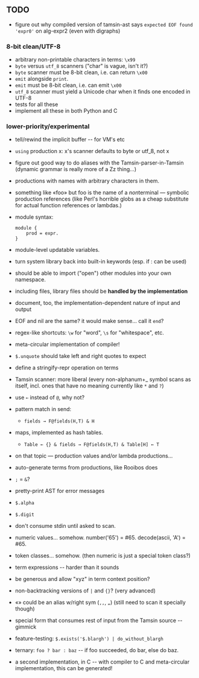TODO
----

*   figure out why compiled version of tamsin-ast says
    `expected EOF found 'expr0'` on alg-expr2 (even with digraphs)

### 8-bit clean/UTF-8 ###

*   arbitrary non-printable characters in terms: `\x99`
*   `byte` versus `utf_8` scanners ("char" is vague, isn't it?)
*   `byte` scanner must be 8-bit clean, i.e. can return `\x00`
*   `emit` alongside `print`.
*   `emit` must be 8-bit clean, i.e. can emit `\x00`
*   `utf_8` scanner must yield a Unicode char when it finds one encoded in UTF-8
*   tests for all these
*   implement all these in both Python and C

### lower-priority/experimental ###

*   tell/rewind the implicit buffer -- for VM's etc
*   `using` production x: x's scanner defaults to byte or utf_8, not x
*   figure out good way to do aliases with the Tamsin-parser-in-Tamsin
    (dynamic grammar is really more of a Zz thing...)
*   productions with names with arbitrary characters in them.
*   something like «foo» but foo is the name of a *non*terminal — symbolic
    production references (like Perl's horrible globs as a cheap substitute
    for actual function references or lambdas.)
*   module syntax:
    
        module {
            prod = expr.
        }

*   module-level updatable variables.
*   turn system library back into built-in keywords (esp. if : can be used)
*   should be able to import ("open") other modules into your own namespace.
*   including files, library files should be **handled by the implementation**
*   document, too, the implementation-dependent nature of input and output
*   EOF and nil are the same?  it would make sense... call it `end`?
*   regex-like shortcuts: `\w` for "word", `\s` for "whitespace", etc.
*   meta-circular implementation of compiler!
*   `$.unquote` should take left and right quotes to expect
*   define a stringify-repr operation on terms
*   Tamsin scanner: more liberal (every non-alphanum+_ symbol scans as itself,
    incl. ones that have no meaning currently like `*` and `?`)
*   use `←` instead of `@`, why not?
*   pattern match in send:
    *   `fields → F@fields(H,T) & H`
*   maps, implemented as hash tables.
    *   `Table ← {} & fields → F@fields(H,T) & Table[H] ← T`
*   on that topic — production values and/or lambda productions...
*   auto-generate terms from productions, like Rooibos does
*   `;` = `&`?
*   pretty-print AST for error messages
*   `$.alpha`
*   `$.digit`
*   don't consume stdin until asked to scan.
*   numeric values... somehow.  number('65') = #65.  decode(ascii, 'A') = #65.
*   token classes... somehow.  (then numeric is just a special token class?)
*   term expressions -- harder than it sounds
*   be generous and allow "xyz" in term context position?
*   non-backtracking versions of `|` and `{}`?  (very advanced)
*   «» could be an alias w/right sym (`,,`, `„`)
    (still need to scan it specially though)
*   special form that consumes rest of input from the Tamsin source -- gimmick
*   feature-testing: `$.exists('$.blargh') | do_without_blargh`
*   ternary: `foo ? bar : baz` -- if foo succeeded, do bar, else do baz.
*   a second implementation, in C -- with compiler to C and meta-circular
    implementation, this can be generated!
